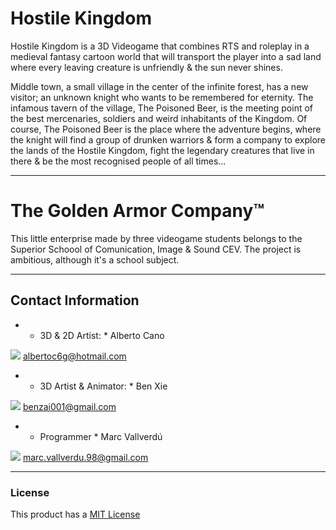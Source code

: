 # Hostile Kingdom

Hostile Kingdom is a 3D Videogame that combines RTS and roleplay in a medieval fantasy cartoon world that will transport the player into a sad land where every leaving creature is unfriendly & the sun never shines. 

Middle town, a small village in the center of the infinite forest, has a new visitor; an unknown knight who wants to be remembered for eternity. The infamous tavern of the village, The Poisoned Beer, is the meeting point of the best mercenaries, soldiers and weird inhabitants of the Kingdom. Of course, The Poisoned Beer is the place where the adventure begins, where the knight will find a group of drunken warriors & form a company to explore the lands of the Hostile Kingdom, fight the legendary creatures that live in there & be the most recognised people of all times...

------

# The Golden Armor Company™

This little enterprise made by three videogame students belongs to the Superior Schoool of Comunication, Image & Sound CEV.
The project is ambitious, although it's a school subject. 

------

## Contact Information

* * 3D & 2D Artist: * Alberto Cano

![](https://github.com/GoldenArmor/HostileKingdom/blob/master/WikiResources/emailIcon.png) albertoc6g@hotmail.com

* * 3D Artist & Animator: * Ben Xie

![](https://github.com/GoldenArmor/HostileKingdom/blob/master/WikiResources/emailIcon.png) benzai001@gmail.com

* * Programmer * Marc Vallverdú

![](https://github.com/GoldenArmor/HostileKingdom/blob/master/WikiResources/emailIcon.png) marc.vallverdu.98@gmail.com

------

### License

This product has a [MIT License](https://github.com/GoldenArmor/HostileKingdom/blob/master/LICENSE "License")
